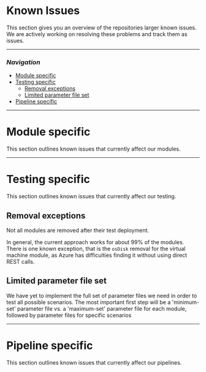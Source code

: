 # Known Issues

This section gives you an overview of the repositories larger known issues. We are actively working on resolving these problems and track them as issues.

---

### _Navigation_

- [Module specific](#module-specific)
- [Testing specific](#testing-specific)
  - [Removal exceptions](#removal-exceptions)
  - [Limited parameter file set](#limited-parameter-file-set)
- [Pipeline specific](#pipeline-specific)

---

# Module specific

This section outlines known issues that currently affect our modules.

---

# Testing specific

This section outlines known issues that currently affect our testing.

## Removal exceptions

Not all modules are removed after their test deployment.

In general, the current approach works for about 99% of the modules. There is one known exception, that is the `osDisk` removal for the virtual machine module, as Azure has difficulties finding it without using direct REST calls.

## Limited parameter file set

We have yet to implement the full set of parameter files we need in order to test all possible scenarios. The most important first step will be a 'minimum-set' parameter file vs. a 'maximum-set' parameter file for each module, followed by parameter files for specific scenarios

---

# Pipeline specific

This section outlines known issues that currently affect our pipelines.
